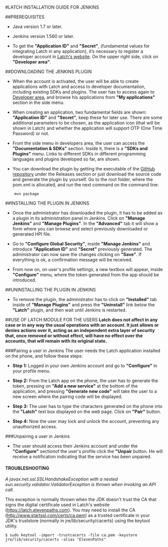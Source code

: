 #LATCH INSTALLATION GUIDE FOR JENKINS


##PREREQUISITES
 * Java version 1.7 or later.

 * Jenkins version 1.560 or later.

 * To get the **"Application ID"** and **"Secret"**, (fundamental values for integrating Latch in any application), it’s necessary to register a developer account in [Latch's website](https://latch.elevenpaths.com). On the upper right side, click on **"Developer area"**.


##DOWNLOADING THE JENKINS PLUGIN
* When the account is activated, the user will be able to create applications with Latch and access to developer documentation, including existing SDKs and plugins. The user has to access again to [Developer area](https://latch.elevenpaths.com/www/developerArea), and browse his applications from **"My applications"** section in the side menu.

* When creating an application, two fundamental fields are shown: **"Application ID"** and **"Secret"**, keep these for later use. There are some additional parameters to be chosen, as the application icon (that will be shown in Latch) and whether the application will support OTP (One Time Password) or not.

* From the side menu in developers area, the user can access the **"Documentation & SDKs"** section. Inside it, there is a **"SDKs and Plugins"** menu. Links to different SDKs in different programming languages and plugins developed so far, are shown.

* You can download the plugin by getting the executable of the [GitHub repository](https://github.com/ElevenPaths/latch-plugin-jenkins) under the Releases section or just download the source code and generate the plugin by yourself. Go to the root folder, where the pom.xml is allocated, and run the next command on the command line:
```
	mvn package
```


##INSTALLING THE PLUGIN IN JENKINS
* Once the administrator has downloaded the plugin, it has to be added as a plugin in its administration panel in Jenkins. Click on **"Manage Jenkins"** and **"Manage Plugins"**. In the **"Advanced"** tab it will show a form where you can browse and select previously downloaded or generated HPI file.

* Go to **"Configure Global Security"**, inside **"Manage Jenkins"** and introduce **"Application ID"** and **"Secret"** previously generated. The administrator can now save the changes clicking on **"Save"**. If everything is ok, a confirmation message will be received.

* From now on, on user's profile settings, a new textbox will appear, inside **"Configure"** menu, where the token generated from the app should be introduced.


##UNINSTALLING THE PLUGIN IN JENKINS
* To remove the plugin, the administrator has to click on **"Installed"** tab inside of **"Manage Plugins"** and press the **"Uninstall"** link below the **"Latch"** plugin, and then wait until Jenkins is restarted.


##USE OF LATCH MODULE FOR THE USERS
**Latch does not affect in any case or in any way the usual operations with an account. It just allows or denies actions over it, acting as an independent extra layer of security that, once removed or without effect, will have no effect over the accounts, that will remain with its original state.**

###Pairing a user in Jenkins
The user needs the Latch application installed on the phone, and follow these steps:

* **Step 1:** Logged in your own Jenkins account and go to **"Configure"** in your profile menu.

* **Step 2:** From the Latch app on the phone, the user has to generate the token, pressing on **"Add a new service"** at the bottom of the application, and pressing **"Generate new code"** will take the user to a new screen where the pairing code will be displayed.

* **Step 3:** The user has to type the characters generated on the phone into the **"Latch"** text box displayed on the web page. Click on **"Pair"** button.

* **Step 4:** Now the user may lock and unlock the account, preventing any unauthorized access.

###Unpairing a user in Jenkins
* The user should access their Jenkins account and under the **"Configure"** sectionof the user's profile click the **"Unpair** button. He will receive a notification indicating that the service has been unpaired.



#### TROUBLESHOOTING ####

*A javax.net.ssl.SSLHandshakeException with a nested sun.security.validator.ValidatorException is thrown when invoking an API call.*

This exception is normally thrown when the JDK doesn't trust the CA that signs the digital certificate used in Latch's website (https://latch.elevenpaths.com). You may need to install the CA (http://www.startssl.com/certs/ca.pem) as a trusted certificate in your JDK's truststore (normally in jre/lib/security/cacerts) using the keytool utility.
```
$ sudo keytool -import -trustcacerts -file ca.pem -keystore jre/lib/security/cacerts -alias "ElevenPaths"
```
